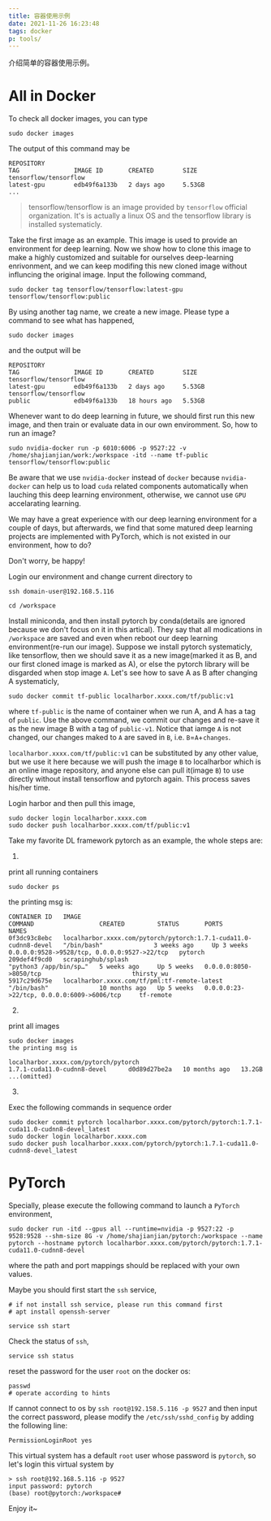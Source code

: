 ```yaml
---
title: 容器使用示例
date: 2021-11-26 16:23:48
tags: docker
p: tools/
---
```

介绍简单的容器使用示例。
<!--more-->
# All in Docker
To check all docker images, you can type
```
sudo docker images
```
The output of this command may be
```
REPOSITORY                                                            TAG               IMAGE ID       CREATED        SIZE
tensorflow/tensorflow                                                 latest-gpu        edb49f6a133b   2 days ago     5.53GB
...
```
> tensorflow/tensorflow is an image provided by `tensorflow` official organization. It's is actually a linux OS and the tensorflow library is installed systematicly.

Take the first image as an example. This image is used to provide an environment for deep learning. Now we show how to clone this image to make a highly customized and suitable for ourselves deep-learning enrivonment, and we can keep modifing this new cloned image without influncing the original image. Input the following command,
```
sudo docker tag tensorflow/tensorflow:latest-gpu tensorflow/tensorflow:public
```
By using another tag name, we create a new image. Please type a command to see what has happened,
```
sudo docker images
```
and the output will be
```
REPOSITORY                                                            TAG               IMAGE ID       CREATED        SIZE
tensorflow/tensorflow                                                 latest-gpu        edb49f6a133b   2 days ago     5.53GB
tensorflow/tensorflow                                                 public            edb49f6a133b   18 hours ago   5.53GB
```
Whenever want to do deep learning in future, we should first run this new image, and then train or evaluate data in our own enviromment. So, how to run an image?
```
sudo nvidia-docker run -p 6010:6006 -p 9527:22 -v /home/shajianjian/work:/workspace -itd --name tf-public  tensorflow/tensorflow:public
```
Be aware that we use `nvidia-docker` instead of `docker` because `nvidia-docker` can help us to load `cuda` related components automatically when lauching this deep learning environment, otherwise, we cannot use `GPU` accelarating learning.

We may have a great experience with our deep learning environment for a couple of days, but afterwards, we find that some matured deep learning projects are implemented with PyTorch, which is not existed in our environment, how to do?

Don't worry, be happy!

Login our environment and change current directory to

```
ssh domain-user@192.168.5.116

cd /workspace
```

Install miniconda, and then install pytorch by conda(details are ignored because we don't focus on it in this artical). They say that all modications in `/workspace` are saved and even when reboot our deep learning environment(re-run our image). Suppose we install pytorch systematicly, like tensorflow, then we should save it as a new image(marked it as B, and our first cloned image is marked as A), or else the pytorch library will be disgarded when stop image `A`. Let's see how to save A as B after changing A systematicly,

```
sudo docker commit tf-public localharbor.xxxx.com/tf/public:v1
```

where `tf-public` is the name of container when we run A, and A has a tag of `public`. Use the above command, we commit our changes and re-save it as the new image B with a tag of `public-v1`. Notice that iamge `A` is not changed, our changes maked to `A` are saved in `B`, i.e. `B`=`A`+`changes`.

`localharbor.xxxx.com/tf/public:v1` can be substituted by any other value, but we use it here because we will push the image `B` to localharbor which is an online image repository, and anyone else can pull it(image `B`) to use directly without install tensorflow and pytorch again. This process saves his/her time.

Login harbor and then pull this image,
```
sudo docker login localharbor.xxxx.com
sudo docker push localharbor.xxxx.com/tf/public:v1
```

Take my favorite DL framework pytorch as an example, the whole steps are:

1.
print all running containers
```
sudo docker ps
```
the printing msg is:
```
CONTAINER ID   IMAGE                                                                  COMMAND                  CREATED         STATUS       PORTS                                          NAMES
0f3dc93c8ebc   localharbor.xxxx.com/pytorch/pytorch:1.7.1-cuda11.0-cudnn8-devel   "/bin/bash"              3 weeks ago     Up 3 weeks   0.0.0.0:9528->9528/tcp, 0.0.0.0:9527->22/tcp   pytorch
209def4f9cd0   scrapinghub/splash                                                     "python3 /app/bin/sp…"   5 weeks ago     Up 5 weeks   0.0.0.0:8050->8050/tcp                         thirsty_wu
5917c29d675e   localharbor.xxxx.com/tf/pml:tf-remote-latest                       "/bin/bash"              10 months ago   Up 5 weeks   0.0.0.0:23->22/tcp, 0.0.0.0:6009->6006/tcp     tf-remote
```

2.
print all images
```
sudo docker images
the printing msg is

localharbor.xxxx.com/pytorch/pytorch                              1.7.1-cuda11.0-cudnn8-devel      d0d89d27be2a   10 months ago   13.2GB
...(omitted)
```
3.
Exec the following commands in sequence order
```
sudo docker commit pytorch localharbor.xxxx.com/pytorch/pytorch:1.7.1-cuda11.0-cudnn8-devel_latest
sudo docker login localharbor.xxxx.com
sudo docker push localharbor.xxxx.com/pytorch/pytorch:1.7.1-cuda11.0-cudnn8-devel_latest
```

# PyTorch
Specially, please execute the following command to launch a `PyTorch` environment,
```
sudo docker run -itd --gpus all --runtime=nvidia -p 9527:22 -p 9528:9528 --shm-size 8G -v /home/shajianjian/pytorch:/workspace --name pytorch --hostname pytorch localharbor.xxxx.com/pytorch/pytorch:1.7.1-cuda11.0-cudnn8-devel
```


where the path and port mappings should be replaced with your own values.

Maybe you should first start the `ssh` service,
```
# if not install ssh service, please run this command first
# apt install openssh-server

service ssh start
```
Check the status of `ssh`,
```
service ssh status
```

reset the password for the user `root` on the docker os:
```
passwd
# operate according to hints
```

If cannot connect to os by `ssh root@192.158.5.116 -p 9527` and then input the correct password, please modify the `/etc/ssh/sshd_config` by adding the following line:
```
PermissionLoginRoot yes
```

This virtual system has a default `root` user whose password is `pytorch`, so let's login this virtual system by
```
> ssh root@192.168.5.116 -p 9527
input password: pytorch
(base) root@pytorch:/workspace#
```
Enjoy it~
